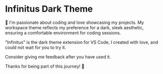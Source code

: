 # Infinitus Dark Theme

🚀 I'm passionate about coding and love showcasing my projects. My workspace theme reflects my preference for a dark, sleek aesthetic, ensuring a comfortable environment for coding sessions.

"Infinitus" is the dark theme extension for VS Code, I created with love, and could not wait for you to try it.

Consider giving me feedback after you have used it.

Thanks for being part of this journey! 🙌
